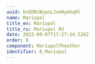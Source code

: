 ```yaml
---
uuid: bnEDNJBspoLJnmRymhq9l
name: Mariupol
title_en: Mariupol
title_ru: Mariupol RU
date: 2022-09-07T17:27:14.526Z
order: 8
component: MariupolTheather
identifier: 8_Mariupol
---
```

